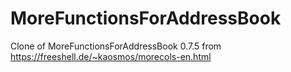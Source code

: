 # MoreFunctionsForAddressBook
Clone of MoreFunctionsForAddressBook 0.7.5 from https://freeshell.de/~kaosmos/morecols-en.html
